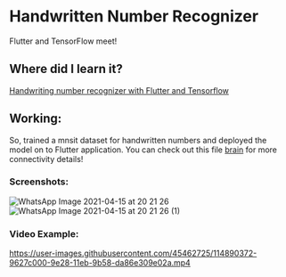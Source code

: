# Handwritten Number Recognizer

Flutter and TensorFlow meet!

## Where did I learn it?
[Handwriting number recognizer with Flutter and Tensorflow](https://medium.com/flutter-community/handwriting-number-recognizer-with-flutter-and-tensorflow-part-i-414157b7574f)

## Working:
So, trained a mnsit dataset for handwritten numbers and deployed the model on to Flutter application.
You can check out this file [brain](https://github.com/NirmitSawant/HandwrittenNumberRecognizer/blob/master/lib/brain.dart) for more connectivity details!

### Screenshots:

![WhatsApp Image 2021-04-15 at 20 21 26](https://user-images.githubusercontent.com/45462725/114890195-6d9fc600-9e28-11eb-8ee8-944f7dda2475.jpeg)
![WhatsApp Image 2021-04-15 at 20 21 26 (1)](https://user-images.githubusercontent.com/45462725/114890201-6ed0f300-9e28-11eb-8ecf-fad760d60364.jpeg)

### Video Example:

https://user-images.githubusercontent.com/45462725/114890372-9627c000-9e28-11eb-9b58-da86e309e02a.mp4

